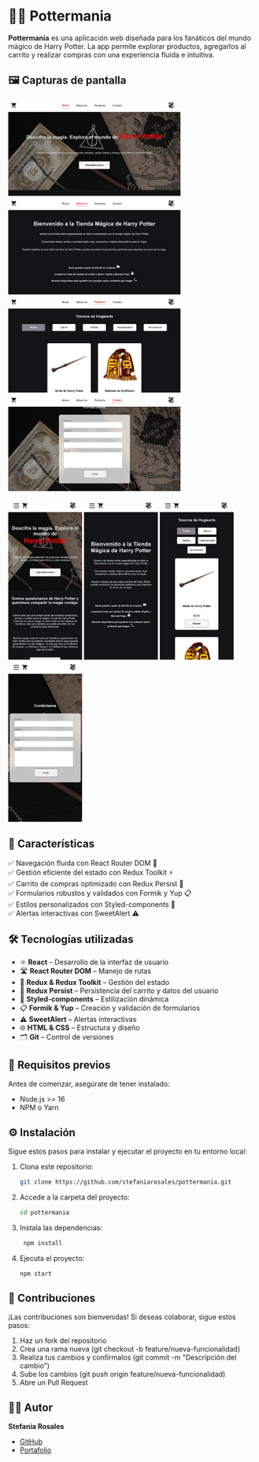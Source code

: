 # 🧙‍♂️ Pottermania  

**Pottermania** es una aplicación web diseñada para los fanáticos del mundo mágico de Harry Potter. La app permite explorar productos, agregarlos al carrito y realizar compras con una experiencia fluida e intuitiva.  

## 🖼️ Capturas de pantalla  
 <img src="https://github.com/stefaniarosales/pottermania/blob/main/public/hero-web.png" width="350px"> <img src="https://github.com/stefaniarosales/pottermania/blob/main/public/about-web.png" width="350px"> <img src="https://github.com/stefaniarosales/pottermania/blob/main/public/products-web.png" width="350px"><img src="https://github.com/stefaniarosales/pottermania/blob/main/public/contact-web.png" width="350px">
 
 <img src="https://github.com/stefaniarosales/pottermania/blob/main/public/mobile.png" width="150px"> <img src="https://github.com/stefaniarosales/pottermania/blob/main/public/about-mobile.png" width="150px"> <img src="https://github.com/stefaniarosales/pottermania/blob/main/public/products-mobile.png" width="150px"> <img src="https://github.com/stefaniarosales/pottermania/blob/main/public/contact-mobile.png" width="150px">

## 🚀 Características  
✅ Navegación fluida con React Router DOM 🔗  
✅ Gestión eficiente del estado con Redux Toolkit ⚡  
✅ Carrito de compras optimizado con Redux Persist 🛒  
✅ Formularios robustos y validados con Formik y Yup 📋  
✅ Estilos personalizados con Styled-components 🎨  
✅ Alertas interactivas con SweetAlert ⚠️  

## 🛠️ Tecnologías utilizadas  
- ⚛️ **React** – Desarrollo de la interfaz de usuario  
- 🛣️ **React Router DOM** – Manejo de rutas  
- 🛒 **Redux & Redux Toolkit** – Gestión del estado  
- 💾 **Redux Persist** – Persistencia del carrito y datos del usuario  
- 🎨 **Styled-components** – Estilización dinámica  
- 📋 **Formik & Yup** – Creación y validación de formularios  
- ⚠️ **SweetAlert** – Alertas interactivas  
- 🌐 **HTML & CSS** – Estructura y diseño  
- 🗂 **Git** – Control de versiones  

## 📌 Requisitos previos  
Antes de comenzar, asegúrate de tener instalado:  
- Node.js >= 16  
- NPM o Yarn  

## ⚙️ Instalación  
Sigue estos pasos para instalar y ejecutar el proyecto en tu entorno local:  

1. Clona este repositorio:  
   ```bash
   git clone https://github.com/stefaniarosales/pottermania.git
   
2. Accede a la carpeta del proyecto:
    ```bash
    cd pottermania
    
3. Instala las dependencias:
   ```bash
    npm install
   
4. Ejecuta el proyecto:
   ```bash
   npm start

## 🤝 Contribuciones
¡Las contribuciones son bienvenidas! Si deseas colaborar, sigue estos pasos:
1. Haz un fork del repositorio
2. Crea una rama nueva (git checkout -b feature/nueva-funcionalidad)
3. Realiza tus cambios y confírmalos (git commit -m "Descripción del cambio")
4. Sube los cambios (git push origin feature/nueva-funcionalidad)
5. Abre un Pull Request

## 👩‍💻 Autor  
**Stefania Rosales**  
  - [GitHub](https://github.com/stefaniarosales)  
  - [Portafolio](https://stefaniadev.vercel.app/)  

